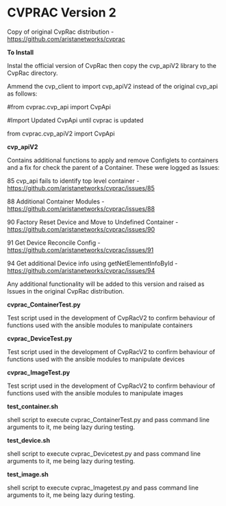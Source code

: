 # CVPRAC Version 2

Copy of original CvpRac distribution - https://github.com/aristanetworks/cvprac

**To Install**

Instal the official version of CvpRac then copy the cvp_apiV2 library to the CvpRac directory.

Ammend the cvp_client to import cvp_apiV2 instead of the original cvp_api as follows:

  #from cvprac.cvp_api import CvpApi
  
  #Import Updated CvpApi until cvprac is updated
  
  from cvprac.cvp_apiV2 import CvpApi

**cvp_apiV2**

Contains additional functions to apply and remove Configlets to containers and a fix for check the parent of a Container.
These were logged as Issues:

85 cvp_api fails to identify top level container - https://github.com/aristanetworks/cvprac/issues/85

88 Additional Container Modules  - https://github.com/aristanetworks/cvprac/issues/88

90 Factory Reset Device and Move to Undefined Container - https://github.com/aristanetworks/cvprac/issues/90

91 Get Device Reconcile Config - https://github.com/aristanetworks/cvprac/issues/91

94 Get additional Device info using getNetElementInfoById - https://github.com/aristanetworks/cvprac/issues/94

Any additional functionality will be added to this version and raised as Issues in the original CvpRac distribution.

**cvprac_ContainerTest.py**

Test script used in the development of CvpRacV2 to confirm behaviour of functions used with the ansible modules to manipulate containers

**cvprac_DeviceTest.py**

Test script used in the development of CvpRacV2 to confirm behaviour of functions used with the ansible modules to manipulate devices

**cvprac_ImageTest.py**

Test script used in the development of CvpRacV2 to confirm behaviour of functions used with the ansible modules to manipulate images

**test_container.sh**

shell script to execute cvprac_ContainerTest.py and pass command line arguments to it, me being lazy during testing.

**test_device.sh**

shell script to execute cvprac_Devicetest.py and pass command line arguments to it, me being lazy during testing.

**test_image.sh**

shell script to execute cvprac_Imagetest.py and pass command line arguments to it, me being lazy during testing.
